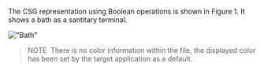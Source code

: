 ﻿The CSG representation using Boolean operations is shown in Figure 1. It shows a bath as a santitary terminal.

!["Bath"](../../../../figures/examples/bath_csg.png "Figure 1 &mdash; CSG representation using Boolean operations")

> NOTE&nbsp; There is no color information within the file, the displayed color has been set by the target application as a default.
